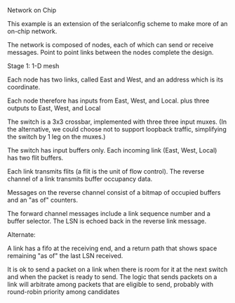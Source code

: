 Network on Chip

This example is an extension of the serialconfig scheme to make
more of an on-chip network.

The network is composed of nodes, each of which can send or receive
messages.  Point to point links between the nodes complete the design.

Stage 1:  1-D mesh

Each node has two links, called East and West, and an address which is
its coordinate.

Each node therefore has inputs from East, West, and Local. plus three
outputs to East, West, and Local

The switch is a 3x3 crossbar, implemented with three three input
muxes.  (In the alternative, we could choose not to support loopback
traffic, simplifying the switch by 1 leg on the muxes.)

The switch has input buffers only.  Each incoming link (East, West, Local)
has two flit buffers.

Each link transmits flits (a flit is the unit of flow control).
The reverse channel of a link transmits buffer occupancy data.

Messages on the reverse channel consist of a bitmap of occupied
buffers and an "as of" counters.

The forward channel messages include a link sequence number and
a buffer selector.  The LSN is echoed back in the reverse link
message.

Alternate:

A link has a fifo at the receiving end, and a return path that shows space 
remaining "as of" the last LSN received.


It is ok to send a packet on a link when there is room for it at the next switch and when the packet is ready to send.  The logic that sends packets
on a link will arbitrate among packets that are eligible to send,
probably with round-robin priority among candidates


